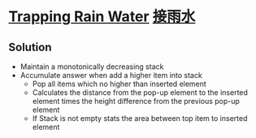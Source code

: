 # [Trapping Rain Water](https://leetcode.com/problems/trapping-rain-water/) [接雨水](https://leetcode-cn.com/problems/trapping-rain-water/)

## Solution
* Maintain a monotonically decreasing stack
* Accumulate answer when add a higher item into stack
  * Pop all items which no higher than inserted element
  * Calculates the distance from the pop-up element to the inserted element times the height difference from the previous pop-up element
  * If Stack is not empty stats the area between top item to inserted element
